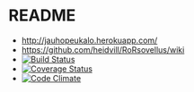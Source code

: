 # README

* http://jauhopeukalo.herokuapp.com/
* https://github.com/heidvill/RoRsovellus/wiki
* [![Build Status](https://travis-ci.org/heidvill/RoRsovellus.png)](https://travis-ci.org/heidvill/RoRsovellus)
* [![Coverage Status](https://coveralls.io/repos/github/heidvill/RoRsovellus/badge.svg?branch=master)](https://coveralls.io/github/heidvill/RoRsovellus?branch=master)
* [![Code Climate](https://codeclimate.com/github/heidvill/RoRsovellus.png)](https://codeclimate.com/github/heidvill/RoRsovellus)